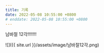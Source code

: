 ```yaml
---
title: 기록
date: 2022-05-08 10:55:00 +0800
# enddate: 2022-05-08 10:55:00 +0800
---
```


남바절 12각!!!!!!!

![]({{ site.url }}/assets/image/남바절12각.png)
